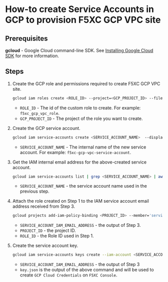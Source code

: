 # How-to create Service Accounts in GCP to provision F5XC GCP VPC site

## Prerequisites

**gcloud** - Google Cloud command-line SDK. See [Installing Google Cloud SDK](https://cloud.google.com/sdk/docs/install) for more information.

## Steps

1. Create the GCP role and permissions required to create F5XC GCP VPC site.

    ```sh
    gcloud iam roles create <ROLE_ID> --project=<GCP_PROJECT_ID> --file=f5xc_gcp_vpc_role.yaml
    ```

    * `ROLE_ID` - The id of the custom role to create. For example: `f5xc_gcp_vpc_role`.
    * `GCP_PROJECT_ID` - The project of the role you want to create.

2. Create the GCP service account.

    ```sh
    gcloud iam service-accounts create <SERVICE_ACCOUNT_NAME>  --display-name=<SERVICE_ACCOUNT_NAME>
    ```

    * `SERVICE_ACCOUNT_NAME` - The internal name of the new service account. For example: `f5xc-gcp-vpc-service-account`.

3. Get the IAM internal email address for the above-created service account.

    ```sh
    gcloud iam service-accounts list | grep <SERVICE_ACCOUNT_NAME> | awk '{print $2}'
    ```

    * `SERVICE_ACCOUNT_NAME` - the service account name used in the previous step.

4. Attach the role created on Step 1 to the IAM service account email address received from Step 3.

    ```sh
    gcloud projects add-iam-policy-binding <PROJECT_ID> --member='serviceAccount:<SERVICE_ACCOUNT_IAM_EMAIL_ADDRESS>' --role=projects/<PROJECT_ID>/roles/<ROLE_ID>
    ```

    * `SERVICE_ACCOUNT_IAM_EMAIL_ADDRESS` - the output of Step 3.
    * `PROJECT_ID` - the project ID.
    * `ROLE_ID` - the Role ID used in Step 1.

5. Create the service account key.

    ```sh
    gcloud iam service-accounts keys create --iam-account <SERVICE_ACCOUNT_IAM_EMAIL_ADDRESS> key.json
    ```

    * `SERVICE_ACCOUNT_IAM_EMAIL_ADDRESS` - the output of Step 3
    * `key.json` is the output of the above command and will be used to create `GCP Cloud Credentials` on `F5XC Console`.

